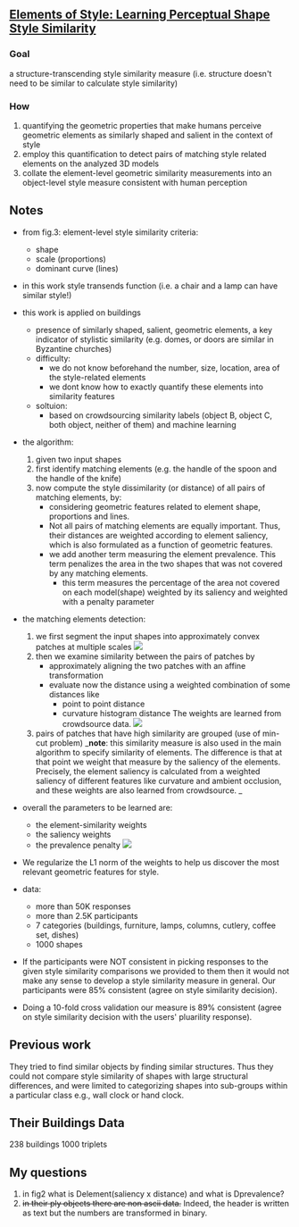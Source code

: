 [Elements of Style: Learning Perceptual Shape Style Similarity](https://people.cs.umass.edu/~zlun/papers/StyleSimilarity/StyleSimilarity.pdf)
---

### Goal
a structure-transcending style similarity measure (i.e. structure doesn't need to be similar to calculate style similarity)

### How
1. quantifying the geometric properties that make humans perceive geometric elements as similarly shaped and salient in the context of style
2. employ this quantification to detect pairs of matching style related elements on the analyzed 3D models
3. collate the element-level geometric similarity measurements into an object-level style measure consistent with human perception

Notes
---
- from fig.3: element-level style similarity criteria:
    - shape
    - scale (proportions)
    - dominant curve (lines)
    
- in this work style transends function (i.e. a chair and a lamp can have similar style!)

- this work is applied on buildings
    -  presence of similarly shaped, salient, geometric elements, a key indicator of stylistic similarity (e.g. domes, or doors are similar in Byzantine churches)
    - difficulty:
        - we do not know beforehand the number, size, location, area of the style-related elements
        - we dont know how to exactly quantify these elements into similarity features
    - soltuion:
        - based on crowdsourcing similarity labels (object B, object C, both object, neither of them) and machine learning

- the algorithm:
    1. given two input shapes
    2. first identify matching elements (e.g. the handle of the spoon and the handle of the knife)
    3. now compute the style dissimilarity (or distance) of all pairs of matching elements, by:
        - considering geometric features related to element shape, proportions and lines. 
        - Not all pairs of matching elements are equally important. Thus, their distances are weighted according to element saliency, which is also formulated as a function of geometric features. 
        - we add another term measuring the element prevalence. This term penalizes the area in the two shapes that was not covered by any matching elements.
            - this term measures the percentage of the area not covered on each model(shape) weighted by its saliency and weighted with a penalty parameter

- the matching elements detection:
    1. we first segment the input shapes into approximately convex patches at multiple scales
    ![](../../figures/convexpatchesmultiplescales.png)
    2. then we examine similarity between the pairs of patches by 
        - approximately aligning the two patches with an affine transformation
        - evaluate now the distance using a weighted combination of some distances like
            - point to point distance
            - curvature histogram distance
          The weights are learned from crowdsource data.
          ![](../../figures/weighted_elementary_distances.png)
    3. pairs of patches that have high similarity are grouped (use of min-cut problem)
      _**note**: this similarity measure is also used in the main algorithm to specify similarity of elements. The difference is that at that point we weight that measure by the saliency of the elements. Precisely, the element saliency is calculated from a weighted saliency of different features like curvature and ambient occlusion, and these weights are also learned from crowdsource. _
      
- overall the parameters to be learned are:
    - the element-similarity weights
    - the saliency weights
    - the prevalence penalty
  ![](../../figures/parameterslearning.png)
  
- We regularize the L1 norm of the weights to help us discover the most relevant geometric features for style.

- data:
    - more than 50K responses
    - more than 2.5K participants
    - 7 categories (buildings, furniture, lamps, columns, cutlery, coffee set, dishes)
    - 1000 shapes

-  If the participants were NOT consistent in picking responses to the given style similarity comparisons we provided to them then it would not make any sense to develop a style similarity measure in general. Our participants were 85% consistent (agree on style similarity decision). 

- Doing a 10-fold cross validation our measure is 89% consistent (agree on style similarity decision with the users' pluarility response).


Previous work
---
They tried to find similar objects by finding similar structures. Thus they could not compare style similarity of shapes with large structural
differences, and were limited to categorizing shapes into sub-groups within a particular class e.g., wall clock or hand clock.

Their Buildings Data
---
238 buildings
1000 triplets

My questions
---
1. in fig2 what is Delement(saliency x distance) and what is Dprevalence?
2. ~~in their ply objects there are non ascii data.~~ Indeed, the header is written as text but the numbers are transformed in binary.
